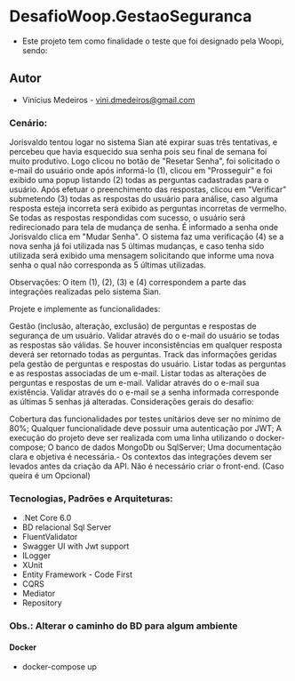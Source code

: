 # DesafioWoop.GestaoSeguranca
* Este projeto tem como finalidade o teste que foi designado pela Woopi, sendo:

## Autor
* Vinícius Medeiros - vini.dmedeiros@gmail.com

### Cenário:

Jorisvaldo tentou logar no sistema Sian até expirar suas três tentativas, e percebeu que havia esquecido sua senha pois seu final de semana foi muito produtivo. Logo clicou no botão de "Resetar Senha", foi solicitado o e-mail do usuário onde após informá-lo (1), clicou em "Prosseguir" e foi exibido uma popup listando (2) todas as perguntas cadastradas para o usuário. Após efetuar o preenchimento das respostas, clicou em "Verificar" submetendo (3) todas as respostas do usuário para análise, caso alguma resposta esteja incorreta será exibido as perguntas incorretas de vermelho. Se todas as respostas respondidas com sucesso, o usuário será redirecionado para tela de mudança de senha. É informado a senha onde Jorisvaldo clica em "Mudar Senha". O sistema faz uma verificação (4) se a nova senha já foi utilizada nas 5 últimas mudanças, e caso tenha sido utilizada será exibido uma mensagem solicitando que informe uma nova senha o qual não corresponda as 5 últimas utilizadas.

Observações: O item (1), (2), (3) e (4) correspondem a parte das integrações realizadas pelo sistema Sian.

Projete e implemente as funcionalidades:

Gestão (inclusão, alteração, exclusão) de perguntas e respostas de segurança de um usuário.
Validar através do o e-mail do usuário se todas as respostas são válidas. Se houver inconsistências em qualquer resposta deverá ser retornado todas as perguntas.
Track das informações geridas pela gestão de perguntas e respostas do usuário.
Listar todas as perguntas e as respostas associadas de um e-mail.
Listar todas as alterações de perguntas e respostas de um e-mail.
Validar através do o e-mail sua existência.
Validar através do o e-mail se a senha informada corresponde as últimas 5 senhas já alteradas.
Considerações gerais do desafio:

Cobertura das funcionalidades por testes unitários deve ser no mínimo de 80%;
Qualquer funcionalidade deve possuir uma autenticação por JWT;
A execução do projeto deve ser realizada com uma linha utilizando o docker-compose;
O banco de dados MongoDb ou SqlServer;
Uma documentação clara e objetiva é necessária.-
Os contextos das integrações devem ser levados antes da criação da API.
Não é necessário criar o front-end. (Caso queira é um Opcional)

### Tecnologias, Padrões e Arquiteturas:
* .Net Core 6.0
* BD relacional Sql Server
* FluentValidator
* Swagger UI with Jwt support
* ILogger
* XUnit
* Entity Framework - Code First
* CQRS
* Mediator
* Repository

### Obs.: Alterar o caminho do BD para algum ambiente

#### Docker
  * docker-compose up

